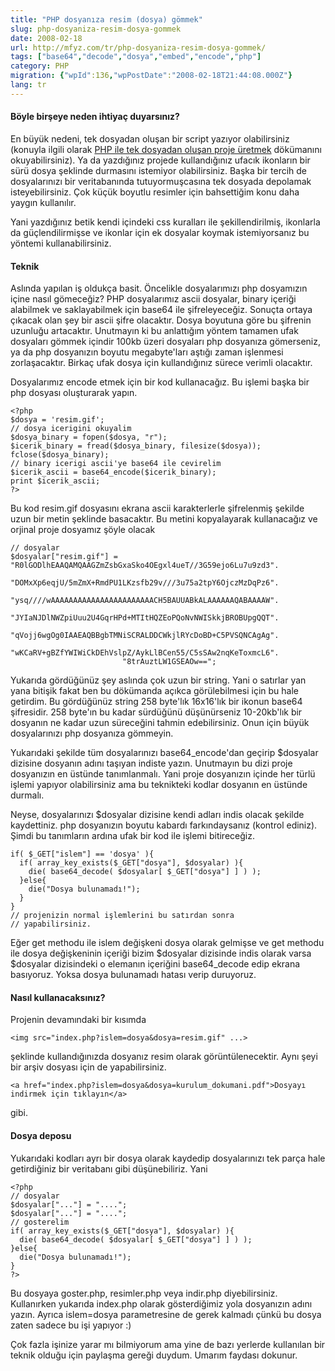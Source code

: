 ```yaml
---
title: "PHP dosyanıza resim (dosya) gömmek"
slug: php-dosyaniza-resim-dosya-gommek
date: 2008-02-18
url: http://mfyz.com/tr/php-dosyaniza-resim-dosya-gommek/
tags: ["base64","decode","dosya","embed","encode","php"]
category: PHP
migration: {"wpId":136,"wpPostDate":"2008-02-18T21:44:08.000Z"}
lang: tr
---
```


#### Böyle birşeye neden ihtiyaç duyarsınız?

En büyük nedeni, tek dosyadan oluşan bir script yazıyor olabilirsiniz (konuyla ilgili olarak [PHP ile tek dosyadan oluşan proje üretmek](https://tr.mfyz.com/tek-dosyali-projeler-siteler-uretmek/) dökümanını okuyabilirsiniz). Ya da yazdığınız projede kullandığınız ufacık ikonların bir sürü dosya şeklinde durmasını istemiyor olabilirsiniz. Başka bir tercih de dosyalarınızı bir veritabanında tutuyormuşcasına tek dosyada depolamak isteyebilirsiniz. Çok küçük boyutlu resimler için bahsettiğim konu daha yaygın kullanılır.

Yani yazdığınız betik kendi içindeki css kuralları ile şekillendirilmiş, ikonlarla da güçlendilirmişse ve ikonlar için ek dosyalar koymak istemiyorsanız bu yöntemi kullanabilirsiniz.

#### Teknik

Aslında yapılan iş oldukça basit. Öncelikle dosyalarımızı php dosyamızın içine nasıl gömeceğiz? PHP dosyalarımız ascii dosyalar, binary içeriği alabilmek ve saklayabilmek için base64 ile şifreleyeceğiz. Sonuçta ortaya çıkacak olan şey bir ascii şifre olacaktır. Dosya boyutuna göre bu şifrenin uzunluğu artacaktır. Unutmayın ki bu anlattığım yöntem tamamen ufak dosyaları gömmek içindir 100kb üzeri dosyaları php dosyanıza gömerseniz, ya da php dosyanızın boyutu megabyte'ları aştığı zaman işlenmesi zorlaşacaktır. Birkaç ufak dosya için kullandığınız sürece verimli olacaktır.

Dosyalarımız encode etmek için bir kod kullanacağız. Bu işlemi başka bir php dosyası oluşturarak yapın.

```
<?php
$dosya = 'resim.gif';
// dosya icerigini okuyalim
$dosya_binary = fopen($dosya, "r");
$icerik_binary = fread($dosya_binary, filesize($dosya));
fclose($dosya_binary);
// binary icerigi ascii'ye base64 ile cevirelim
$icerik_ascii = base64_encode($icerik_binary);
print $icerik_ascii;
?>

```

Bu kod resim.gif dosyasını ekrana ascii karakterlerle şifrelenmiş şekilde uzun bir metin şeklinde basacaktır. Bu metini kopyalayarak kullanacağız ve orjinal proje dosyamız şöyle olacak

```
// dosyalar
$dosyalar["resim.gif"] = "R0lGODlhEAAQAMQAAGZmZsbGxaSko4OEgxl4ueT//3G59ejo6Lu7u9zd3".
                         "DOMxXp6eqjU/5mZmX+RmdPU1LKzsfb29v///3u75a2tpY6OjczMzDqPz6".
                         "ysq////wAAAAAAAAAAAAAAAAAAAAAAACH5BAUUABkALAAAAAAQABAAAAW".
                         "JYIaNJDlNWZpiUuu2U4GqrHPd+MTItHQZEoPQoNvNWISkkjBROBUpgQQT".
                         "qVojj6wgOg0IAAEAQBBgbTMNiSCRALDDCWkjlRYcDoBD+C5PVSQNCAgAg".
                         "wKCaRV+gBZfYWIWiCkDEhVslpZ/AykLlBCen55/C5sSAw2nqKeToxmcL6".
                         "8trAuztLW1GSEAOw==";

```

Yukarıda gördüğünüz şey aslında çok uzun bir string. Yani o satırlar yan yana bitişik fakat ben bu dökümanda açıkca görülebilmesi için bu hale getirdim. Bu gördüğünüz string 258 byte'lık 16x16'lık bir ikonun base64 şifresidir. 258 byte'ın bu kadar sürdüğünü düşünürseniz 10-20kb'lık bir dosyanın ne kadar uzun süreceğini tahmin edebilirsiniz. Onun için büyük dosyalarınızı php dosyanıza gömmeyin.

Yukarıdaki şekilde tüm dosyalarınızı base64_encode'dan geçirip $dosyalar dizisine dosyanın adını taşıyan indiste yazın. Unutmayın bu dizi proje dosyanızın en üstünde tanımlanmalı. Yani proje dosyanızın içinde her türlü işlemi yapıyor olabilirsiniz ama bu teknikteki kodlar dosyanın en üstünde durmalı.

Neyse, dosyalarınızı $dosyalar dizisine kendi adları indis olacak şekilde kaydettiniz. php dosyanızın boyutu kabardı farkındaysanız (kontrol ediniz). Şimdi bu tanımların ardına ufak bir kod ile işlemi bitireceğiz.

```
if( $_GET["islem"] == 'dosya' ){
  if( array_key_exists($_GET["dosya"], $dosyalar) ){
    die( base64_decode( $dosyalar[ $_GET["dosya"] ] ) );
  }else{
    die("Dosya bulunamadı!");
  }
}
// projenizin normal işlemlerini bu satırdan sonra
// yapabilirsiniz.

```

Eğer get methodu ile islem değişkeni dosya olarak gelmişse ve get methodu ile dosya değişkeninin içeriği bizim $dosyalar dizisinde indis olarak varsa $dosyalar dizisindeki o elemanın içeriğini base64_decode edip ekrana basıyoruz. Yoksa dosya bulunamadı hatası verip duruyoruz.

#### Nasıl kullanacaksınız?

Projenin devamındaki bir kısımda

```
<img src="index.php?islem=dosya&dosya=resim.gif" ...>

```

şeklinde kullandığınızda dosyanız resim olarak görüntülenecektir. Aynı şeyi bir arşiv dosyası için de yapabilirsiniz.

```
<a href="index.php?islem=dosya&dosya=kurulum_dokumani.pdf">Dosyayı indirmek için tıklayın</a>

```

gibi.

#### Dosya deposu

Yukarıdaki kodları ayrı bir dosya olarak kaydedip dosyalarınızı tek parça hale getirdiğiniz bir veritabanı gibi düşünebiliriz. Yani

```
<?php
// dosyalar
$dosyalar["..."] = "....";
$dosyalar["..."] = "....";
// gosterelim
if( array_key_exists($_GET["dosya"], $dosyalar) ){
  die( base64_decode( $dosyalar[ $_GET["dosya"] ] ) );
}else{
  die("Dosya bulunamadı!");
}
?>

```

Bu dosyaya goster.php, resimler.php veya indir.php diyebilirsiniz. Kullanırken yukarıda index.php olarak gösterdiğimiz yola dosyanızın adını yazın. Ayrıca islem=dosya parametresine de gerek kalmadı çünkü bu dosya zaten sadece bu işi yapıyor :)

Çok fazla işinize yarar mı bilmiyorum ama yine de bazı yerlerde kullanılan bir teknik olduğu için paylaşma gereği duydum. Umarım faydası dokunur.